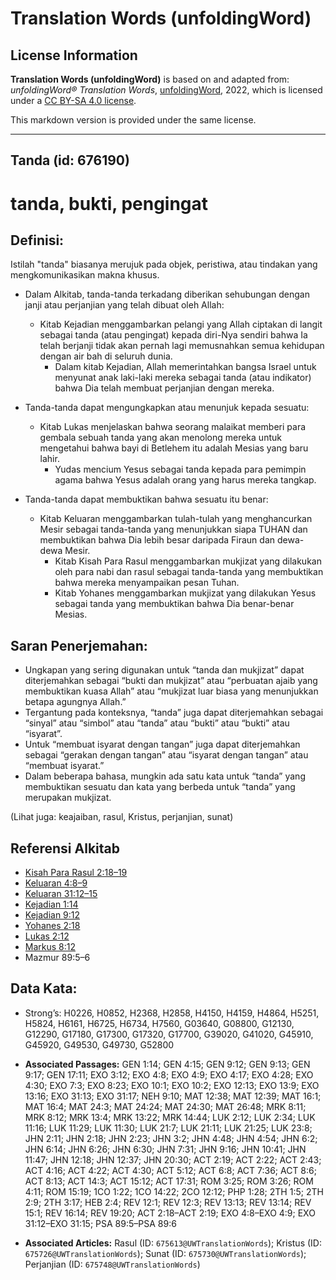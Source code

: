# Translation Words (unfoldingWord)

## License Information

**Translation Words (unfoldingWord)** is based on and adapted from: _unfoldingWord® Translation Words_, [unfoldingWord](https://unfoldingword.org/utw), 2022, which is licensed under a [CC BY-SA 4.0 license](https://creativecommons.org/licenses/by-sa/4.0/legalcode.en).

This markdown version is provided under the same license.



--------------------------------

## Tanda (id: 676190)

tanda, bukti, pengingat
=======================

Definisi:
---------

Istilah "tanda" biasanya merujuk pada objek, peristiwa, atau tindakan yang mengkomunikasikan makna khusus.

* Dalam Alkitab, tanda\-tanda terkadang diberikan sehubungan dengan janji atau perjanjian yang telah dibuat oleh Allah:

    + Kitab Kejadian menggambarkan pelangi yang Allah ciptakan di langit sebagai tanda (atau pengingat) kepada diri\-Nya sendiri bahwa Ia telah berjanji tidak akan pernah lagi memusnahkan semua kehidupan dengan air bah di seluruh dunia.
        + Dalam kitab Kejadian, Allah memerintahkan bangsa Israel untuk menyunat anak laki\-laki mereka sebagai tanda (atau indikator) bahwa Dia telah membuat perjanjian dengan mereka.
* Tanda\-tanda dapat mengungkapkan atau menunjuk kepada sesuatu:

    + Kitab Lukas menjelaskan bahwa seorang malaikat memberi para gembala sebuah tanda yang akan menolong mereka untuk mengetahui bahwa bayi di Betlehem itu adalah Mesias yang baru lahir.
        + Yudas mencium Yesus sebagai tanda kepada para pemimpin agama bahwa Yesus adalah orang yang harus mereka tangkap.
* Tanda\-tanda dapat membuktikan bahwa sesuatu itu benar:

    + Kitab Keluaran menggambarkan tulah\-tulah yang menghancurkan Mesir sebagai tanda\-tanda yang menunjukkan siapa TUHAN dan membuktikan bahwa Dia lebih besar daripada Firaun dan dewa\-dewa Mesir.
        + Kitab Kisah Para Rasul menggambarkan mukjizat yang dilakukan oleh para nabi dan rasul sebagai tanda\-tanda yang membuktikan bahwa mereka menyampaikan pesan Tuhan.
        + Kitab Yohanes menggambarkan mukjizat yang dilakukan Yesus sebagai tanda yang membuktikan bahwa Dia benar\-benar Mesias.

Saran Penerjemahan:
-------------------

* Ungkapan yang sering digunakan untuk “tanda dan mukjizat” dapat diterjemahkan sebagai “bukti dan mukjizat” atau “perbuatan ajaib yang membuktikan kuasa Allah” atau “mukjizat luar biasa yang menunjukkan betapa agungnya Allah.”
* Tergantung pada konteksnya, “tanda” juga dapat diterjemahkan sebagai “sinyal” atau “simbol” atau “tanda” atau “bukti” atau “bukti” atau “isyarat”.
* Untuk “membuat isyarat dengan tangan” juga dapat diterjemahkan sebagai “gerakan dengan tangan” atau “isyarat dengan tangan” atau “membuat isyarat.”
* Dalam beberapa bahasa, mungkin ada satu kata untuk “tanda” yang membuktikan sesuatu dan kata yang berbeda untuk “tanda” yang merupakan mukjizat.

(Lihat juga: keajaiban, rasul, Kristus, perjanjian, sunat)

Referensi Alkitab
-----------------

* [Kisah Para Rasul 2:18–19](https://ref.ly/Acts0:0)
* [Keluaran 4:8–9](https://ref.ly/Exod4:8-Exod4:9)
* [Keluaran 31:12–15](https://ref.ly/Exod31:12-Exod31:15)
* [Kejadian 1:14](https://ref.ly/Gen1:14)
* [Kejadian 9:12](https://ref.ly/Gen9:12)
* [Yohanes 2:18](https://ref.ly/John2:18)
* [Lukas 2:12](https://ref.ly/Luke2:12)
* [Markus 8:12](https://ref.ly/Mark8:12)
* Mazmur 89:5–6

Data Kata:
----------

* Strong’s: H0226, H0852, H2368, H2858, H4150, H4159, H4864, H5251, H5824, H6161, H6725, H6734, H7560, G03640, G08800, G12130, G12290, G17180, G17300, G17320, G17700, G39020, G41020, G45910, G45920, G49530, G49730, G52800

* **Associated Passages:** GEN 1:14; GEN 4:15; GEN 9:12; GEN 9:13; GEN 9:17; GEN 17:11; EXO 3:12; EXO 4:8; EXO 4:9; EXO 4:17; EXO 4:28; EXO 4:30; EXO 7:3; EXO 8:23; EXO 10:1; EXO 10:2; EXO 12:13; EXO 13:9; EXO 13:16; EXO 31:13; EXO 31:17; NEH 9:10; MAT 12:38; MAT 12:39; MAT 16:1; MAT 16:4; MAT 24:3; MAT 24:24; MAT 24:30; MAT 26:48; MRK 8:11; MRK 8:12; MRK 13:4; MRK 13:22; MRK 14:44; LUK 2:12; LUK 2:34; LUK 11:16; LUK 11:29; LUK 11:30; LUK 21:7; LUK 21:11; LUK 21:25; LUK 23:8; JHN 2:11; JHN 2:18; JHN 2:23; JHN 3:2; JHN 4:48; JHN 4:54; JHN 6:2; JHN 6:14; JHN 6:26; JHN 6:30; JHN 7:31; JHN 9:16; JHN 10:41; JHN 11:47; JHN 12:18; JHN 12:37; JHN 20:30; ACT 2:19; ACT 2:22; ACT 2:43; ACT 4:16; ACT 4:22; ACT 4:30; ACT 5:12; ACT 6:8; ACT 7:36; ACT 8:6; ACT 8:13; ACT 14:3; ACT 15:12; ACT 17:31; ROM 3:25; ROM 3:26; ROM 4:11; ROM 15:19; 1CO 1:22; 1CO 14:22; 2CO 12:12; PHP 1:28; 2TH 1:5; 2TH 2:9; 2TH 3:17; HEB 2:4; REV 12:1; REV 12:3; REV 13:13; REV 13:14; REV 15:1; REV 16:14; REV 19:20; ACT 2:18–ACT 2:19; EXO 4:8–EXO 4:9; EXO 31:12–EXO 31:15; PSA 89:5–PSA 89:6
* **Associated Articles:** Rasul (ID: `675613@UWTranslationWords`); Kristus (ID: `675726@UWTranslationWords`); Sunat (ID: `675730@UWTranslationWords`); Perjanjian (ID: `675748@UWTranslationWords`)

